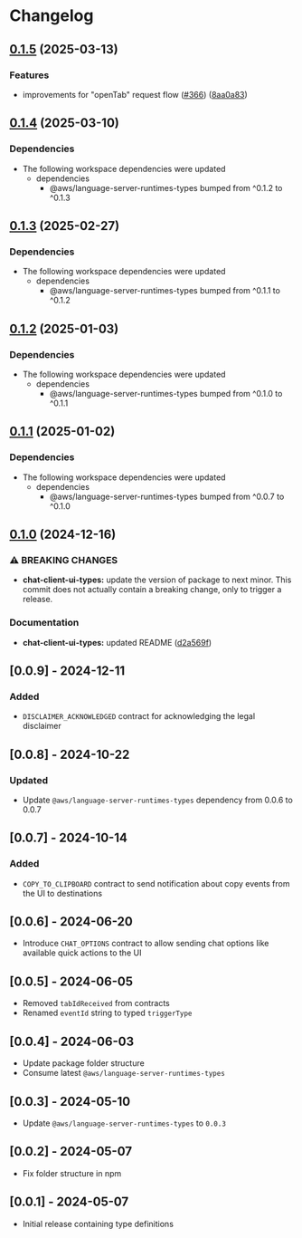 # Changelog

## [0.1.5](https://github.com/aws/language-server-runtimes/compare/chat-client-ui-types/v0.1.4...chat-client-ui-types/v0.1.5) (2025-03-13)


### Features

* improvements for "openTab" request flow ([#366](https://github.com/aws/language-server-runtimes/issues/366)) ([8aa0a83](https://github.com/aws/language-server-runtimes/commit/8aa0a83e5b387e1e8df87862a6ec196ec2709731))

## [0.1.4](https://github.com/aws/language-server-runtimes/compare/chat-client-ui-types/v0.1.3...chat-client-ui-types/v0.1.4) (2025-03-10)


### Dependencies

* The following workspace dependencies were updated
  * dependencies
    * @aws/language-server-runtimes-types bumped from ^0.1.2 to ^0.1.3

## [0.1.3](https://github.com/aws/language-server-runtimes/compare/chat-client-ui-types/v0.1.2...chat-client-ui-types/v0.1.3) (2025-02-27)


### Dependencies

* The following workspace dependencies were updated
  * dependencies
    * @aws/language-server-runtimes-types bumped from ^0.1.1 to ^0.1.2

## [0.1.2](https://github.com/aws/language-server-runtimes/compare/chat-client-ui-types/v0.1.1...chat-client-ui-types/v0.1.2) (2025-01-03)


### Dependencies

* The following workspace dependencies were updated
  * dependencies
    * @aws/language-server-runtimes-types bumped from ^0.1.0 to ^0.1.1

## [0.1.1](https://github.com/aws/language-server-runtimes/compare/chat-client-ui-types/v0.1.0...chat-client-ui-types/v0.1.1) (2025-01-02)


### Dependencies

* The following workspace dependencies were updated
  * dependencies
    * @aws/language-server-runtimes-types bumped from ^0.0.7 to ^0.1.0

## [0.1.0](https://github.com/aws/language-server-runtimes/compare/chat-client-ui-types/v0.0.9...chat-client-ui-types/v0.1.0) (2024-12-16)


### ⚠ BREAKING CHANGES

* **chat-client-ui-types:** update the version of package to next minor. This commit does not actually contain a breaking change, only to trigger a release.

### Documentation

* **chat-client-ui-types:** updated README ([d2a569f](https://github.com/aws/language-server-runtimes/commit/d2a569fe9b839f61461661832407a4e9b0f16086))

## [0.0.9] - 2024-12-11

### Added
- `DISCLAIMER_ACKNOWLEDGED` contract for acknowledging the legal disclaimer

## [0.0.8] - 2024-10-22

### Updated
- Update `@aws/language-server-runtimes-types` dependency from 0.0.6 to 0.0.7

## [0.0.7] - 2024-10-14

### Added
- `COPY_TO_CLIPBOARD` contract to send notification about copy events from the UI to destinations

## [0.0.6] - 2024-06-20

- Introduce `CHAT_OPTIONS` contract to allow sending chat options like available quick actions to the UI

## [0.0.5] - 2024-06-05

- Removed `tabIdReceived` from contracts
- Renamed `eventId` string to typed `triggerType`

## [0.0.4] - 2024-06-03

- Update package folder structure
- Consume latest `@aws/language-server-runtimes-types`

## [0.0.3] - 2024-05-10

- Update `@aws/language-server-runtimes-types` to `0.0.3`

## [0.0.2] - 2024-05-07

- Fix folder structure in npm

## [0.0.1] - 2024-05-07

- Initial release containing type definitions

